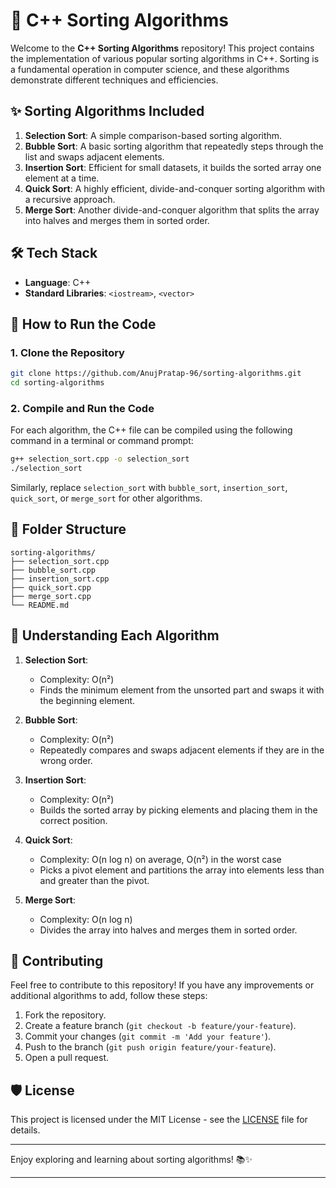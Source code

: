 # 🚀 C++ Sorting Algorithms

Welcome to the **C++ Sorting Algorithms** repository! This project contains the implementation of various popular sorting algorithms in C++. Sorting is a fundamental operation in computer science, and these algorithms demonstrate different techniques and efficiencies.

## ✨ Sorting Algorithms Included

1. **Selection Sort**: A simple comparison-based sorting algorithm.
2. **Bubble Sort**: A basic sorting algorithm that repeatedly steps through the list and swaps adjacent elements.
3. **Insertion Sort**: Efficient for small datasets, it builds the sorted array one element at a time.
4. **Quick Sort**: A highly efficient, divide-and-conquer sorting algorithm with a recursive approach.
5. **Merge Sort**: Another divide-and-conquer algorithm that splits the array into halves and merges them in sorted order.

## 🛠 Tech Stack

- **Language**: C++
- **Standard Libraries**: `<iostream>`, `<vector>`

## 🔧 How to Run the Code

### 1. Clone the Repository

```bash
git clone https://github.com/AnujPratap-96/sorting-algorithms.git
cd sorting-algorithms
```

### 2. Compile and Run the Code

For each algorithm, the C++ file can be compiled using the following command in a terminal or command prompt:

```bash
g++ selection_sort.cpp -o selection_sort
./selection_sort
```

Similarly, replace `selection_sort` with `bubble_sort`, `insertion_sort`, `quick_sort`, or `merge_sort` for other algorithms.

## 📂 Folder Structure

```
sorting-algorithms/
├── selection_sort.cpp
├── bubble_sort.cpp
├── insertion_sort.cpp
├── quick_sort.cpp
├── merge_sort.cpp
└── README.md
```

## 🧠 Understanding Each Algorithm

1. **Selection Sort**:
   - Complexity: O(n²)
   - Finds the minimum element from the unsorted part and swaps it with the beginning element.

2. **Bubble Sort**:
   - Complexity: O(n²)
   - Repeatedly compares and swaps adjacent elements if they are in the wrong order.

3. **Insertion Sort**:
   - Complexity: O(n²)
   - Builds the sorted array by picking elements and placing them in the correct position.

4. **Quick Sort**:
   - Complexity: O(n log n) on average, O(n²) in the worst case
   - Picks a pivot element and partitions the array into elements less than and greater than the pivot.

5. **Merge Sort**:
   - Complexity: O(n log n)
   - Divides the array into halves and merges them in sorted order.

## 🤝 Contributing

Feel free to contribute to this repository! If you have any improvements or additional algorithms to add, follow these steps:

1. Fork the repository.
2. Create a feature branch (`git checkout -b feature/your-feature`).
3. Commit your changes (`git commit -m 'Add your feature'`).
4. Push to the branch (`git push origin feature/your-feature`).
5. Open a pull request.

## 🛡 License

This project is licensed under the MIT License - see the [LICENSE](LICENSE) file for details.

---

Enjoy exploring and learning about sorting algorithms! 📚✨

--- 
